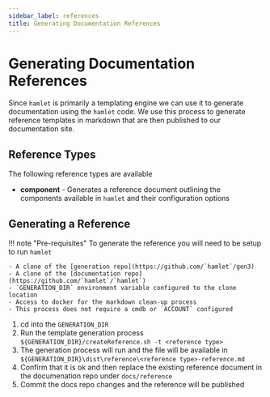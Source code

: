 ```yaml
---
sidebar_label: references
title: Generating Documentation References
---
```

# Generating Documentation References

Since `hamlet` is primarily a templating engine we can use it to generate documentation using the `hamlet` code.
We use this process to generate reference templates in markdown that are then published to our documentation site.

## Reference Types

The following reference types are available

- **component** - Generates a reference document outlining the components available in `hamlet` and their configuration options

## Generating a Reference

!!! note "Pre-requisites"
    To generate the reference you will need to be setup to run `hamlet`

    - A clone of the [generation repo](https://github.com/`hamlet`/gen3)  
    - A clone of the [documentation repo](https://github.com/`hamlet`/`hamlet`)  
    - `GENERATION_DIR` environment variable configured to the clone location  
    - Access to docker for the markdown clean-up process  
    - This process does not require a cmdb or `ACCOUNT` configured

1. cd into the `GENERATION_DIR`
2. Run the template generation process `${GENERATION_DIR}/createReference.sh -t <reference type>`
3. The generation process will run and the file will be available in `${GENERATION_DIR}\dist\reference\<reference type>-reference.md`
4. Confirm that it is ok and then replace the existing reference document in the documenation repo under `docs/reference`
5. Commit the docs repo changes and the reference will be published
